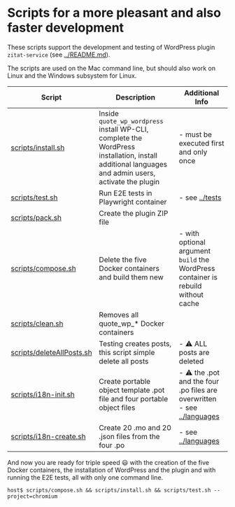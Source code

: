 # Scripts for a more pleasant and also faster development

These scripts support the development and testing of WordPress plugin `zitat-service` (see [../README.md](../README.md)).

The scripts are used on the Mac command line, but should also work on Linux and the Windows subsystem for Linux.

| Script | Description | Additional Info |
| --- | --- | --- |
| [scripts/install.sh](install.sh) | Inside `quote_wp_wordpress` install WP-CLI, complete the WordPress installation, install additional languages and admin users, activate the plugin | - must be executed first and only once |
| [scripts/test.sh](test.sh) | Run E2E tests in Playwright container | - see [../tests](../tests) |
| [scripts/pack.sh](pack.sh) | Create the plugin ZIP file |  |
| [scripts/compose.sh](compose.sh) | Delete the five Docker containers and build them new | - with optional argument `build` the WordPress container is rebuild without cache |
| [scripts/clean.sh](clean.sh) | Removes all quote_wp_* Docker containers |  |
| [scripts/deleteAllPosts.sh](deleteAllPosts.sh) | Testing creates posts, this script simple delete all posts | - :warning: ALL posts are deleted |
| [scripts/i18n-init.sh](i18n-init.sh) | Create portable object template .pot file and four portable object files | - :warning: the .pot and the four .po files are  overwritten<br>- see [../languages](../languages) |
| [scripts/i18n-create.sh](i18n-create.sh) | Create 20 .mo and 20 .json files from the four .po | - see [../languages](../languages) |

And now you are ready for triple speed :smiley: with the creation of the five Docker containers, the installation of WordPress and the plugin and with running the E2E tests, all with only one command line.
```
host$ scripts/compose.sh && scripts/install.sh && scripts/test.sh --project=chromium
```
